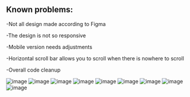 <h2>Known problems:</h2>

-Not all design made according to Figma

-The design is not so responsive

-Mobile version needs adjustments

-Horizontal scroll bar allows you to scroll when there is nowhere to scroll

-Overall code cleanup

![image](https://github.com/SilentCoast/Budss-Landing/assets/94042423/5ddf617a-ca6c-4d4b-bc08-dfd3762e4411)
![image](https://github.com/SilentCoast/Budss-Landing/assets/94042423/dfa78462-eb17-4daf-afef-81b42c51a0af)
![image](https://github.com/SilentCoast/Budss-Landing/assets/94042423/5468ab5a-9cb6-4cdf-b1a1-6c3379ade4f9)
![image](https://github.com/SilentCoast/Budss-Landing/assets/94042423/17032ce2-ae32-420a-8362-5cde61411890)
![image](https://github.com/SilentCoast/Budss-Landing/assets/94042423/41eb35d9-628e-4e17-81a1-02a6b73f34cd)
![image](https://github.com/SilentCoast/Budss-Landing/assets/94042423/168ed438-4aa9-4973-80f8-8caedbf9a7a2)
![image](https://github.com/SilentCoast/Budss-Landing/assets/94042423/c750858c-f7da-46e0-a6e4-3f747acc5ec2)
![image](https://github.com/SilentCoast/Budss-Landing/assets/94042423/d074a5ff-ada8-4173-920a-5e05132d76dc)
![image](https://github.com/SilentCoast/Budss-Landing/assets/94042423/31b6b9ff-1ec0-4566-9d5f-a21a36a1788e)

